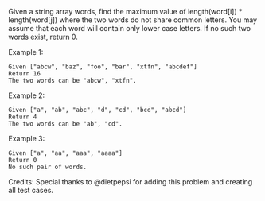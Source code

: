 Given a string array words, find the maximum value of length(word[i]) * length(word[j]) where the two words do not share common letters. You may assume that each word will contain only lower case letters. If no such two words exist, return 0.

Example 1:

~~~
Given ["abcw", "baz", "foo", "bar", "xtfn", "abcdef"]
Return 16
The two words can be "abcw", "xtfn".
~~~

Example 2:

~~~
Given ["a", "ab", "abc", "d", "cd", "bcd", "abcd"]
Return 4
The two words can be "ab", "cd".
~~~

Example 3:

~~~
Given ["a", "aa", "aaa", "aaaa"]
Return 0
No such pair of words.
~~~

Credits:
Special thanks to @dietpepsi for adding this problem and creating all test cases.
